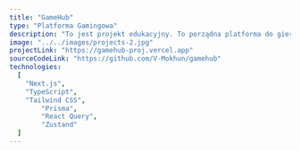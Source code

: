 ```yaml
---
title: "GameHub"
type: "Platforma Gamingowa"
description: "To jest projekt edukacyjny. To porządna platforma do gier, gdzie możesz odkrywać i dodawać różne gry do swojej biblioteki. Nawiąż kontakt z innymi graczami, pogadaj, importuj gry ze Steam, dziel się recenzjami i sprawdzaj rankingi. Bez względu na to, czy jesteś doświadczonym graczem, czy dopiero zaczynasz swoją przygodę z grami, GameHub ma coś dla każdego. Ta strona została zbudowana przy użyciu Next.js i TypeScript jako frameworka frontendowego, Prisma jako ORM oraz PostgreSQL jako bazy danych. Stan frontendowy jest zarządzany za pomocą Zustand, a do pobierania danych używane jest React Query. Do stylizacji wykorzystano Tailwind CSS i shadcn/ui."
image: "../../images/projects-2.jpg"
projectLink: "https://gamehub-proj.vercel.app"
sourceCodeLink: "https://github.com/V-Mokhun/gamehub"
technologies:
  [
    "Next.js",
    "TypeScript",
    "Tailwind CSS",
		"Prisma",
		"React Query",
		"Zustand"
  ]
---
```

